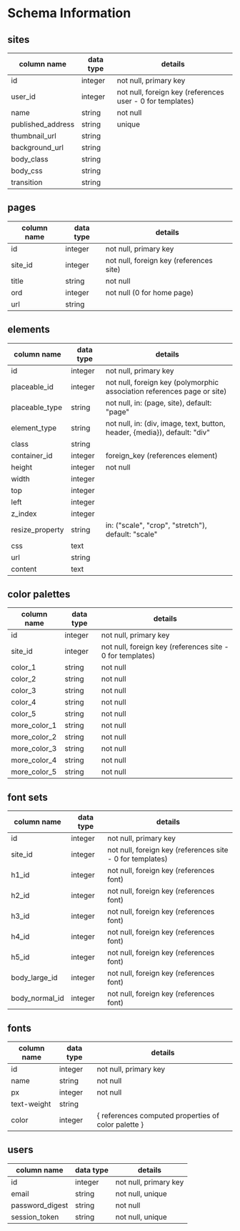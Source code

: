 # Schema Information

## sites
column name | data type | details
------------|-----------|-----------------------
id          | integer   | not null, primary key
user_id     | integer   | not null, foreign key (references user - 0 for templates)
name       | string    | not null
published_address     | string    | unique
thumbnail_url | string  |
background_url | string |
body_class  | string    |
body_css    | string    |
transition  | string    |

## pages
column name | data type | details
------------|-----------|-----------------------
id          | integer   | not null, primary key
site_id     | integer   | not null, foreign key (references site)
title        | string    | not null
ord         | integer   | not null (0 for home page)
url         | string    |

## elements
column name | data type | details
------------|-----------|-----------------------
id          | integer   | not null, primary key
placeable_id     | integer   | not null, foreign key (polymorphic association references page or site)
placeable_type | string | not null, in: (page, site), default: "page"
element_type        | string    | not null, in: (div, image, text, button, header, {media}), default: "div"
class       | string    |
container_id| integer   | foreign_key (references element)
height      | integer   | not null
width       | integer   |
top         | integer   |
left        | integer   |
z_index     | integer   |
resize_property | string    | in: ("scale", "crop", "stretch"), default: "scale"
css         | text      |
url         | string    |
content     | text      |

## color palettes
column name | data type | details
------------|-----------|-----------------------
id          | integer   | not null, primary key
site_id     | integer   | not null, foreign key (references site - 0 for templates)
color_1     | string    | not null
color_2     | string    | not null
color_3     | string    | not null
color_4     | string    | not null
color_5     | string    | not null
more_color_1| string    | not null
more_color_2| string    | not null
more_color_3| string    | not null
more_color_4| string    | not null
more_color_5| string    | not null

## font sets
column name | data type | details
------------|-----------|-----------------------
id          | integer   | not null, primary key
site_id     | integer   | not null, foreign key (references site - 0 for templates)
h1_id       | integer   | not null, foreign key (references font)
h2_id       | integer   | not null, foreign key (references font)
h3_id       | integer   | not null, foreign key (references font)
h4_id       | integer   | not null, foreign key (references font)
h5_id       | integer   | not null, foreign key (references font)
body_large_id | integer   | not null, foreign key (references font)
body_normal_id| integer   | not null, foreign key (references font)

## fonts
column name | data type | details
------------|-----------|-----------------------
id          | integer   | not null, primary key
name        | string    | not null
px          | integer   | not null
text-weight | string    |
color       | integer   | { references computed properties of color palette }

## users
column name     | data type | details
----------------|-----------|-----------------------
id              | integer   | not null, primary key
email           | string    | not null, unique
password_digest | string    | not null
session_token   | string    | not null, unique
